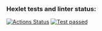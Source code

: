 ### Hexlet tests and linter status:
[![Actions Status](https://github.com/lov3catch/devops-for-programmers-project-lvl1/workflows/hexlet-check/badge.svg)](https://github.com/lov3catch/devops-for-programmers-project-lvl1/actions)
[![Test passed](https://github.com/lov3catch/devops-for-programmers-project-lvl1/workflows/ci/badge.svg)](https://github.com/lov3catch/devops-for-programmers-project-lvl1/actions)